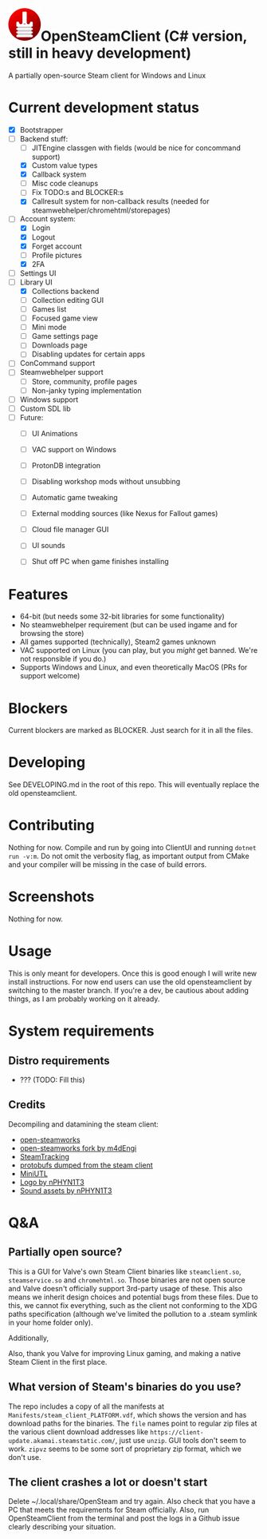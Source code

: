 <img src="Assets/opensteam-logo.svg" alt="OpenSteamClient logo" title="OpenSteamClient" align="left" height="65" />

# OpenSteamClient (C# version, still in heavy development)
A partially open-source Steam client for Windows and Linux

# Current development status
- [x] Bootstrapper
- [ ] Backend stuff:
  - [ ] JITEngine classgen with fields (would be nice for concommand support)
  - [x] Custom value types
  - [x] Callback system
  - [ ] Misc code cleanups
  - [ ] Fix TODO:s and BLOCKER:s
  - [x] Callresult system for non-callback results (needed for steamwebhelper/chromehtml/storepages)
- [ ] Account system:
  - [x] Login
  - [x] Logout
  - [x] Forget account
  - [ ] Profile pictures
  - [x] 2FA 
- [ ] Settings UI
- [ ] Library UI
  - [x] Collections backend
  - [ ] Collection editing GUI
  - [ ] Games list
  - [ ] Focused game view
  - [ ] Mini mode
  - [ ] Game settings page
  - [ ] Downloads page
  - [ ] Disabling updates for certain apps
- [ ] ConCommand support
- [ ] Steamwebhelper support
  - [ ] Store, community, profile pages
  - [ ] Non-janky typing implementation 
- [ ] Windows support
- [ ] Custom SDL lib
- [ ] Future:
  - [ ] UI Animations
  - [ ] VAC support on Windows
  - [ ] ProtonDB integration
  - [ ] Disabling workshop mods without unsubbing
  - [ ] Automatic game tweaking
  - [ ] External modding sources (like Nexus for Fallout games)
  - [ ] Cloud file manager GUI
  - [ ] UI sounds
  - [ ] Shut off PC when game finishes installing


# Features
- 64-bit (but needs some 32-bit libraries for some functionality)
- No steamwebhelper requirement (but can be used ingame and for browsing the store)
- All games supported (technically), Steam2 games unknown
- VAC supported on Linux (you can play, but you _might_ get banned. We're not responsible if you do.)
- Supports Windows and Linux, and even theoretically MacOS (PRs for support welcome)


# Blockers
Current blockers are marked as BLOCKER. Just search for it in all the files.

# Developing
See DEVELOPING.md in the root of this repo.
This will eventually replace the old opensteamclient.

# Contributing
Nothing for now.
Compile and run by going into ClientUI and running `dotnet run -v:m`.
Do not omit the verbosity flag, as important output from CMake and your compiler will be missing in the case of build errors. 

# Screenshots
Nothing for now.

# Usage
This is only meant for developers. 
Once this is good enough I will write new install instructions. For now end users can use the old opensteamclient by switching to the master branch.
If you're a dev, be cautious about adding things, as I am probably working on it already.


# System requirements
## Distro requirements
- ??? (TODO: Fill this)

## Credits
Decompiling and datamining the steam client: 
- [open-steamworks](https://github.com/SteamRE/open-steamworks)
- [open-steamworks fork by m4dEngi](https://github.com/m4dEngi/open-steamworks)
- [SteamTracking](https://github.com/SteamDatabase/SteamTracking)
- [protobufs dumped from the steam client](https://github.com/SteamDatabase/Protobufs)
- [MiniUTL](https://github.com/FWGS/MiniUTL)
- [Logo by nPHYN1T3](https://github.com/nPHYN1T3)
- [Sound assets by nPHYN1T3](https://github.com/nPHYN1T3)

# Q&A

## Partially open source?
This is a GUI for Valve's own Steam Client binaries like `steamclient.so`, `steamservice.so` and `chromehtml.so`. 
Those binaries are not open source and Valve doesn't officially support 3rd-party usage of these. 
This also means we inherit design choices and potential bugs from these files.
Due to this, we cannot fix everything, such as the client not conforming to the XDG paths specification (although we've limited the pollution to a .steam symlink in your home folder only).

Additionally, 

Also, thank you Valve for improving Linux gaming, and making a native Steam Client in the first place.

## What version of Steam's binaries do you use?
The repo includes a copy of all the manifests at `Manifests/steam_client_PLATFORM.vdf`, which shows the version and has download paths for the binaries.
The `file` names point to regular zip files at the various client download addresses like `https://client-update.akamai.steamstatic.com/`, just use `unzip`. GUI tools don't seem to work.
`zipvz` seems to be some sort of proprietary zip format, which we don't use.

## The client crashes a lot or doesn't start
Delete ~/.local/share/OpenSteam and try again. Also check that you have a PC that meets the requirements for Steam officially.
Also, run OpenSteamClient from the terminal and post the logs in a Github issue clearly describing your situation. 
